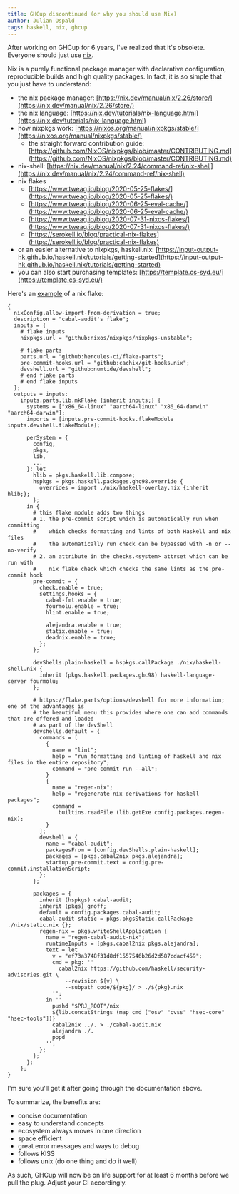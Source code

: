 ```yaml
---
title: GHCup discontinued (or why you should use Nix)
author: Julian Ospald
tags: haskell, nix, ghcup
---
```


After working on GHCup for 6 years, I've realized that it's obsolete. Everyone should just use
[nix](https://nixos.org/).

Nix is a purely functional package manager with declarative configuration, reproducible builds and
high quality packages. In fact, it is so simple that you just have to understand:

* the nix package manager: [https://nix.dev/manual/nix/2.26/store/](https://nix.dev/manual/nix/2.26/store/)
* the nix language: [https://nix.dev/tutorials/nix-language.html](https://nix.dev/tutorials/nix-language.html)
* how nixpkgs work: [https://nixos.org/manual/nixpkgs/stable/](https://nixos.org/manual/nixpkgs/stable/)
  * the straight forward contribution guide: [https://github.com/NixOS/nixpkgs/blob/master/CONTRIBUTING.md](https://github.com/NixOS/nixpkgs/blob/master/CONTRIBUTING.md)
* nix-shell: [https://nix.dev/manual/nix/2.24/command-ref/nix-shell](https://nix.dev/manual/nix/2.24/command-ref/nix-shell)
* nix flakes
  * [https://www.tweag.io/blog/2020-05-25-flakes/](https://www.tweag.io/blog/2020-05-25-flakes/)
  * [https://www.tweag.io/blog/2020-06-25-eval-cache/](https://www.tweag.io/blog/2020-06-25-eval-cache/)
  * [https://www.tweag.io/blog/2020-07-31-nixos-flakes/](https://www.tweag.io/blog/2020-07-31-nixos-flakes/)
  * [https://serokell.io/blog/practical-nix-flakes](https://serokell.io/blog/practical-nix-flakes)
* or an easier alternative to nixpkgs, haskell.nix: [https://input-output-hk.github.io/haskell.nix/tutorials/getting-started](https://input-output-hk.github.io/haskell.nix/tutorials/getting-started)
* you can also start purchasing templates: [https://template.cs-syd.eu/](https://template.cs-syd.eu/)

Here's an [example](https://github.com/MangoIV/cabal-audit/blob/main/flake.nix) of a nix flake:

```
{
  nixConfig.allow-import-from-derivation = true;
  description = "cabal-audit's flake";
  inputs = {
    # flake inputs
    nixpkgs.url = "github:nixos/nixpkgs/nixpkgs-unstable";

    # flake parts
    parts.url = "github:hercules-ci/flake-parts";
    pre-commit-hooks.url = "github:cachix/git-hooks.nix";
    devshell.url = "github:numtide/devshell";
    # end flake parts
    # end flake inputs
  };
  outputs = inputs:
    inputs.parts.lib.mkFlake {inherit inputs;} {
      systems = ["x86_64-linux" "aarch64-linux" "x86_64-darwin" "aarch64-darwin"];
      imports = [inputs.pre-commit-hooks.flakeModule inputs.devshell.flakeModule];

      perSystem = {
        config,
        pkgs,
        lib,
        ...
      }: let
        hlib = pkgs.haskell.lib.compose;
        hspkgs = pkgs.haskell.packages.ghc98.override {
          overrides = import ./nix/haskell-overlay.nix {inherit hlib;};
        };
      in {
        # this flake module adds two things
        # 1. the pre-commit script which is automatically run when committing
        #    which checks formatting and lints of both Haskell and nix files
        #    the automatically run check can be bypassed with -n or --no-verify
        # 2. an attribute in the checks.<system> attrset which can be run with
        #    nix flake check which checks the same lints as the pre-commit hook
        pre-commit = {
          check.enable = true;
          settings.hooks = {
            cabal-fmt.enable = true;
            fourmolu.enable = true;
            hlint.enable = true;

            alejandra.enable = true;
            statix.enable = true;
            deadnix.enable = true;
          };
        };

        devShells.plain-haskell = hspkgs.callPackage ./nix/haskell-shell.nix {
          inherit (pkgs.haskell.packages.ghc98) haskell-language-server fourmolu;
        };

        # https://flake.parts/options/devshell for more information; one of the advantages is
        # the beautiful menu this provides where one can add commands that are offered and loaded
        # as part of the devShell
        devshells.default = {
          commands = [
            {
              name = "lint";
              help = "run formatting and linting of haskell and nix files in the entire repository";
              command = "pre-commit run --all";
            }
            {
              name = "regen-nix";
              help = "regenerate nix derivations for haskell packages";
              command =
                builtins.readFile (lib.getExe config.packages.regen-nix);
            }
          ];
          devshell = {
            name = "cabal-audit";
            packagesFrom = [config.devShells.plain-haskell];
            packages = [pkgs.cabal2nix pkgs.alejandra];
            startup.pre-commit.text = config.pre-commit.installationScript;
          };
        };

        packages = {
          inherit (hspkgs) cabal-audit;
          inherit (pkgs) groff;
          default = config.packages.cabal-audit;
          cabal-audit-static = pkgs.pkgsStatic.callPackage ./nix/static.nix {};
          regen-nix = pkgs.writeShellApplication {
            name = "regen-cabal-audit-nix";
            runtimeInputs = [pkgs.cabal2nix pkgs.alejandra];
            text = let
              v = "ef73a3748f31d8df1557546b26d2d587cdacf459";
              cmd = pkg: ''
                cabal2nix https://github.com/haskell/security-advisories.git \
                  --revision ${v} \
                  --subpath code/${pkg}/ > ./${pkg}.nix
              '';
            in ''
              pushd "$PRJ_ROOT"/nix
              ${lib.concatStrings (map cmd ["osv" "cvss" "hsec-core" "hsec-tools"])}
              cabal2nix ../. > ./cabal-audit.nix
              alejandra ./.
              popd
            '';
          };
        };
      };
    };
}
```

I'm sure you'll get it after going through the documentation above.

To summarize, the benefits are:

* concise documentation
* easy to understand concepts
* ecosystem always moves in one direction
* space efficient
* great error messages and ways to debug
* follows KISS
* follows unix (do one thing and do it well)

As such, GHCup will now be on life support for at least 6 months before we pull the plug. Adjust your CI accordingly.

